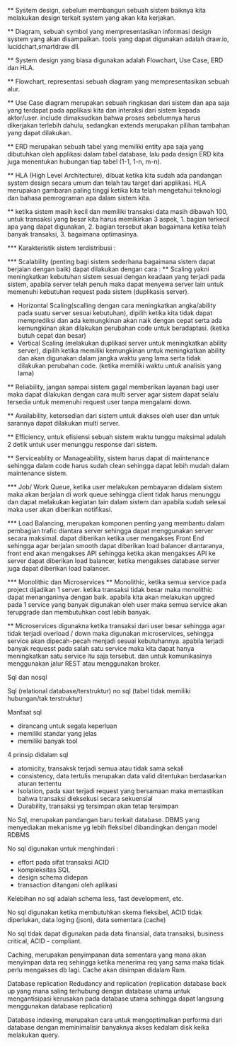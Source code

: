 ** System design, sebelum membangun sebuah sistem baiknya kita melakukan design terkait system yang akan kita kerjakan.

** Diagram, sebuah symbol yang mempresentasikan informasi design system yang akan disampaikan. tools yang dapat digunakan adalah draw.io, lucidchart,smartdraw dll.

** System design yang biasa digunakan adalah Flowchart, Use Case, ERD dan HLA.

** Flowchart, representasi sebuah diagram yang mempresentasikan sebuah alur. 

** Use Case diagram merupakan sebuah ringkasan dari sistem dan apa saja yang terdapat pada applikasi kita dan interaksi dari sistem kepada aktor/user. include dimaksudkan bahwa proses sebelumnya harus dikerjakan terlebih dahulu, sedangkan extends merupakan pilihan tambahan yang dapat dilakukan.

** ERD merupakan sebuah tabel yang memiliki entity apa saja yang dibutuhkan oleh applikasi dalam tabel database, lalu pada design ERD kita juga menentukan hubungan tiap tabel (1-1, 1-n, m-n).

** HLA (High Level Architecture), dibuat ketika kita sudah ada pandangan system design secara umum dan telah tau target dari applikasi. HLA merupakan gambaran paling tinggi ketika kita telah mengetahui teknologi dan bahasa pemrograman apa dalam sistem kita.

** ketika sistem masih kecil dan memiliki transaksi data masih dibawah 100, untuk transaksi yang besar kita harus memikirkan 3 aspek, 1. bagian terkecil apa yang dapat digunakan, 2. bagian tersebut akan bagaimana ketika telah banyak transaksi, 3. bagaimana optimasinya.

*** Karakteristik sistem terdistribusi :

*** Scalability (penting bagi sistem sederhana bagaimana sistem dapat berjalan dengan baik) dapat dilakukan dengan cara : ** Scaling yakni meningkatkan kebutuhan sistem sesuai dengan keadaan yang terjadi pada sistem, apabila server telah penuh maka dapat menyewa server lain untuk memenuhi kebutuhan request pada sistem (duplikasis server).
* Horizontal Scaling(scalling dengan cara meningkatkan angka/ability pada suatu server sesuai kebutuhan), dipilih ketika kita tidak dapat memprediksi dan ada kemungkinan akan naik dengan cepat serta ada kemungkinan akan dilakukan perubahan code untuk beradaptasi. (ketika butuh cepat dan besar)
* Vertical Scaling (melakukan duplikasi server untuk meningkatkan ability server), dipilih ketika memiliki kemungkinan untuk meningkatkan ability dan akan digunakan dalam jangka waktu yang lama serta tidak dilakukan perubahan code. (ketika memiliki waktu untuk analisis yang lama)

** Reliability, jangan sampai sistem gagal memberikan layanan bagi user maka dapat dilakukan dengan cara multi server agar sistem dapat selalu tersedia untuk memenuhi request user tanpa mengalami down.

** Availability, ketersedian dari sistem untuk diakses oleh user dan untuk sarannya dapat dilakukan multi server.

** Efficiency, untuk efisiensi sebuah sistem waktu tunggu maksimal adalah 2 detik untuk user menunggu response dari sistem.

** Serviceablity or Manageability, sistem harus dapat di maintenance sehingga dalam code harus sudah clean sehingga dapat lebih mudah dalam maintenance sistem.

*** Job/ Work Queue, ketika user melakukan pembayaran didalam sistem maka akan berjalan di work queue sehingga client tidak harus menunggu dan dapat melakukan kegiatan lain dalam sistem dan apabila sudah selesai maka user akan diberikan notifikasi.

*** Load Balancing, merupakan komponen penting yang membantu dalam pembagian trafic diantara server sehingga dapat menggunakan server secara maksimal. dapat diberikan ketika user mengakses Front End sehingga agar berjalan smooth dapat diberikan load balancer diantaranya, front end akan mengakses API sehingga ketika akan mengakses API ke server dapat diberikan load balancer, ketika mengakses database server juga dapat diberikan load balancer.

*** Monolithic dan Microservices
** Monolithic, ketika semua service pada project dijadikan 1 server. ketika transaksi tidak besar maka monolithic dapat menanganinya dengan baik. apabila kita akan melakukan upgred pada 1 service yang banyak digunakan oleh user maka semua service akan terupgrade dan membutuhkan cost lebih banyak.

** Microservices digunakna ketika transaksi dari user besar sehingga agar tidak terjadi overload / down maka digunakan microservices, sehingga service akan dipecah-pecah menjadi sesuai kebutuhannya. apabila terjadi banyak requesst pada salah satu service maka kita dapat hanya meningkatkan satu service itu saja tersebut. dan untuk komunikasinya menggunakan jalur REST atau menggunakan broker.

Sql dan nosql

Sql (relational database/terstruktur) no sql (tabel tidak memiliki hubungan/tak terstruktur)

Manfaat sql
- dirancang untuk segala keperluan
- memiliki standar yang jelas
- memiliki banyak tool

4 prinsip didalam sql
- atomicity, transaksk terjadi semua atau tidak sama sekali
- consistency, data tertulis merupakan data valid ditentukan berdasarkan aturan tertentu
- Isolation, pada saat terjadi request yang bersamaan maka memastikan bahwa transaksi dieksekusi secara sekuensial
- Durability, transaksi yg tersimpan akan tetap tersimpan


No Sql, merupakan pandangan baru terkait database. DBMS yang menyediakan mekanisme yg lebih fleksibel dibandingkan dengan model RDBMS

No sql digunakan untuk menghindari :
- effort pada sifat transaksi ACID
- kompleksitas SQL
- design schema didepan
- transaction ditangani oleh aplikasi

Kelebihan no sql adalah schema less, fast development, etc.

No sql digunakan ketika membutuhkan skema fleksibel, ACID tidak diperlukan, data loging (json), data sementara (cache)

No sql tidak dapat digunakan pada data finansial, data transaksi, business critical, ACID - compliant.

Caching, merupakan penyimpanan data sementara yang mana akan menyimpan data req sehingga ketika menerima req yang sama maka tidak perlu mengakses db lagi. Cache akan disimpan didalam Ram.

Database replication
Redudancy and replication (replication database back up yang mana saling terhubung dengan database utama untuk mengantisipasi kerusakan pada database utama sehingga dapat langsung menggunakan database replication)

Database indexing, merupakan cara untuk mengoptimalkan performa dsri database dengan meminimalisir banyaknya akses kedalam disk keika melakukan query.